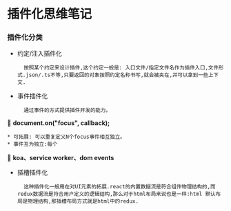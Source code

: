 # 插件化思维笔记

### 插件化分类
	
* 约定/注入插件化

		按照某个约定来设计插件,这个约定一般是: 入口文件/指定文件名作为插件入口,文件形式.json/.ts不等,只要返回的对象按照约定名称书写,就会被夹在,并可以拿到一些上下文.
	
* 事件插件化
	
		通过事件的方式提供插件开发的能力。
		
🌰 **document.on("focus", callback);**

	* 可拓展: 可以重复定义N个focus事件相互独立。
	* 事件互为独立:每个

🌰 **koa、service worker、dom events**
	
* 插槽插件化
	
		这种插件化一般用在对UI元素的拓展.react的内置数据流是符合组件物理结构的,而redux数据流是符合用户定义的逻辑结构,那么对于html布局来说也是一样:html 默认布局是物理结构,那插槽布局方式就是html中的redux.
